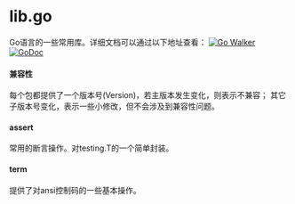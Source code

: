 lib.go
======
Go语言的一些常用库。详细文档可以通过以下地址查看：
[![Go Walker](http://gowalker.org/api/v1/badge)](http://gowalker.org/github.com/caixw/lib.go)
[![GoDoc](https://godoc.org/github.com/caixw/lib.go/assert?status.svg)](https://godoc.org/github.com/caixw/lib.go)

#### 兼容性
每个包都提供了一个版本号(Version)，若主版本发生变化，则表示不兼容；
其它子版本号变化，表示一些小修改，但不会涉及到兼容性问题。

#### assert
常用的断言操作。对testing.T的一个简单封装。

#### term
提供了对ansi控制码的一些基本操作。
